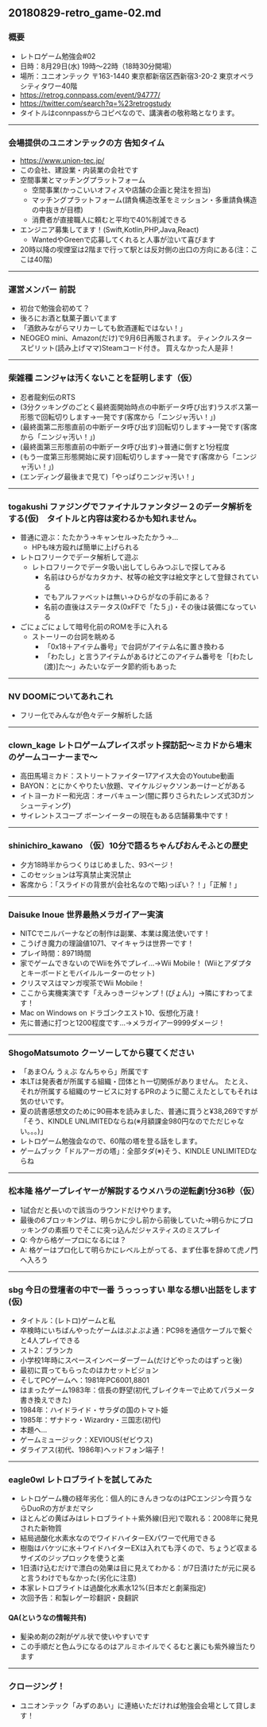 20180829-retro_game-02.md
-----

### 概要

* レトロゲーム勉強会#02
* 日時：8月29日(水) 19時〜22時（18時30分開場）
* 場所：ユニオンテック 〒163-1440 東京都新宿区西新宿3-20-2 東京オペラシティタワー40階
* https://retrog.connpass.com/event/94777/
* https://twitter.com/search?q=%23retrogstudy
* タイトルはconnpassからコピペなので、講演者の敬称略となります。

-----

### 会場提供のユニオンテックの方	告知タイム

* https://www.union-tec.jp/
* この会社、建設業・内装業の会社です
* 空間事業とマッチングプラットフォーム
  * 空間事業(かっこいいオフィスや店舗の企画と発注を担当)
  * マッチングプラットフォーム(請負構造改革をミッション・多重請負構造の中抜きが目標)
  * 消費者が直接職人に頼むと平均で40%削減できる
* エンジニア募集してます！(Swift,Kotlin,PHP,Java,React)
  * WantedやGreenで応募してくれると人事が泣いて喜びます
* 20時以降の喫煙室は2階まで行って駅とは反対側の出口の方向にある(注：ここは40階)

-----

### 運営メンバー	前説

* 初台で勉強会初めて？
* 後ろにお酒と駄菓子置いてます
* 「酒飲みながらマリカーしても飲酒運転ではない！」
* NEOGEO mini、Amazon(だけ)で9月6日再販されます。 ティンクルスタースピリット(読み上げママ)Steamコード付き。 買えなかった人是非！

-----

### 柴雑種	ニンジャは汚くないことを証明します（仮）

* 忍者龍剣伝のRTS
* (3分クッキングのごとく最終面開始時点の中断データ呼び出す)ラスボス第一形態で回転切りします→一発です(客席から「ニンジャ汚い！」)
* (最終面第二形態直前の中断データ呼び出す)回転切りします→一発です(客席から「ニンジャ汚い！」)
* (最終面第三形態直前の中断データ呼び出す)→普通に倒すと1分程度
* (もう一度第三形態開始に戻す)回転切りします→一発です(客席から「ニンジャ汚い！」)
* (エンディング最後まで見て)「やっぱりニンジャ汚い！」

-----

### togakushi	ファジングでファイナルファンタジー２のデータ解析をする(仮)　タイトルと内容は変わるかも知れません。

* 普通に遊ぶ：たたかう→キャンセル→たたかう→…
  * HPも味方殴れば簡単に上げられる
* レトロフリークでデータ解析して遊ぶ
  * レトロフリークでデータ吸い出してしらみつぶしで探してみる
    * 名前はひらがなカタカナ、杖等の絵文字は絵文字として登録されている
    * でもアルファベットは無い→ひらがなの手前にある？
    * 名前の直後はステータス(0xFFで「た５」)・その後は装備になっている
* ごにょごにょして暗号化前のROMを手に入れる
  * ストーリーの台詞を眺める
    * 「0x18＋アイテム番号」で台詞がアイテム名に置き換わる
    * 「わたし」と言うアイテムがあるけどこのアイテム番号を「[わたし(渡)]た〜」みたいなデータ節約術もあった

----

### NV	DOOMについてあれこれ

* フリー化でみんなが色々データ解析した話

----

### clown_kage	レトロゲームプレイスポット探訪記～ミカドから場末のゲームコーナーまで～

* 高田馬場ミカド：ストリートファイター17アイス大会のYoutube動画
* BAYON：とにかくやりたい放題、マイケルジャクソンあーけーどがある
* イトヨーカドー和光店：オーバキューン(闇に葬りさられたレンズ式3Dガンシューティング)
* サイレントスコープ ボーンイーターの現在もある店舗募集中です！

----

### shinichiro_kawano	（仮）10分で語るちゃんぴおんそふとの歴史

* 夕方18時半からつくりはじめました、93ページ！
* このセッションは写真禁止実況禁止
* 客席から：「スライドの背景が(会社名なので略)っぽい？！」「正解！」

----

### Daisuke Inoue	世界最熱メラガイアー実演

* NITCでニルバーナなどの制作は副業、本業は魔法使いです！
* こうげき魔力の理論値1071、マイキャラは世界一です！
* プレイ時間：8971時間
* 家でゲームできないのでWiiを外でプレイ…→Wii Mobile！ (Wiiとアダプタとキーボードとモバイルルーターのセット)
* クリスマスはマンガ喫茶でWii Mobile！
* ここから実機実演です「えみっきージャンプ！(ぴょん)」→隣にすわってます！
* Mac on Windows on ドラゴンクエスト10、仮想化万歳！
* 先に普通に打つと1200程度です…→メラガイアー9999ダメージ！

----

### ShogoMatsumoto	クーソーしてから寝てください

* 「あま○ん うぇぶ なんちゃら」所属です
* 本LTは発表者が所属する組織・団体とｈ一切関係がありません。 たとえ、それが所属する組織のサービスに対するPRのように聞こえたとしてもそれは気のせいです。
* 夏の読書感想文のために90冊本を読みました、普通に買うと¥38,269ですが「そう、KINDLE UNLIMITEDならね(※月額課金980円なのでただじゃない。。。)」
* レトロゲーム勉強会なので、60階の塔を登る話をします。
* ゲームブック「ドルアーガの塔」：全部タダ(※)そう、KINDLE UNLIMITEDならね

----

### 松本隆	格ゲープレイヤーが解説するウメハラの逆転劇1分36秒（仮）

* 1試合だと長いので該当のラウンドだけやります。
* 最後の6ブロッキングは、明らかに少し前から前後していた→明らかにブロッキングの素振りでそこに突っ込んだジャスティスのミスプレイ
* Q: 今から格ゲープロになるには？
* A: 格ゲーはプロ化して明らかにレベル上がってる、まず仕事を辞めて虎ノ門へ入ろう

----

### sbg	今日の登壇者の中で一番 うっっっすい 単なる想い出話をします(仮)

* タイトル：(レトロ)ゲームと私
* 卒検時にいちばんやったゲームはぷよぷよ通：PC98を通信ケーブルで繋ぐと4人プレイできる
* スト2：ブランカ
* 小学校1年時にスペースインベーダーブーム(だけどやったのはずっと後)
* 最初に買ってもらったのはカセットビジョン
* そしてPCゲームへ：1981年PC6001,8801
* はまったゲーム1983年：信長の野望(初代,ブレイクキーで止めてパラメータ書き換えできた)
* 1984年：ハイドライド・サラダの国のトマト姫
* 1985年：ザナドゥ・Wizardry・三国志(初代)
* 本題へ…
* ゲームミュージック：XEVIOUS(ゼビウス)
* ダライアス(初代、1986年)ヘッドフォン端子！

----

### eagle0wl	レトロブライトを試してみた

* レトロゲーム機の経年劣化：個人的にきんきつなのはPCエンジン今買うならDuoRの方がまだマシ
* ほとんどの黄ばみはレトロブライト＋紫外線(日光)で取れる：2008年に発見された新物質
* 結局過酸化水素水なのでワイドハイターEXパワーで代用できる
* 樹脂はバケツに水＋ワイドハイターEXは入れても浮くので、ちょうど収まるサイズのジップロックを使うと楽
* 1日漬け込むだけで漂白の効果は目に見えてわかる：が7日漬けたが元に戻ると言うわけでもなかった(劣化に注意)
* 本家レトロブライトは過酸化水素水12%(日本だと劇薬指定)
* 次回予告：和製レゲー珍翻訳・良翻訳

#### QA(というなの情報共有)

* 髪染め剤の2剤がゲル状で使いやすいです
* この手順だと色ムラになるのはアルミホイルでくるむと裏にも紫外線当たります

----

### クロージング！

* ユニオンテック「みずのあい」に連絡いただければ勉強会会場として貸します！
